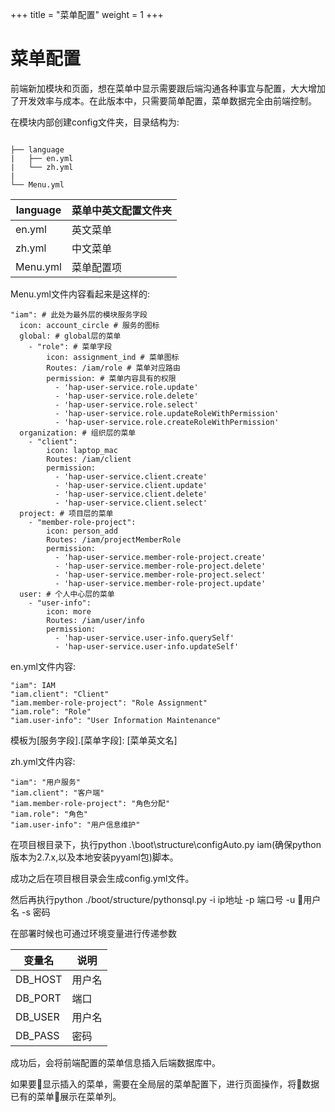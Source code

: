+++
title = "菜单配置"
weight = 1
+++

# 菜单配置

前端新加模块和页面，想在菜单中显示需要跟后端沟通各种事宜与配置，大大增加了开发效率与成本。在此版本中，只需要简单配置，菜单数据完全由前端控制。

在模块内部创建config文件夹，目录结构为:

```

├── language
|   ├── en.yml
|   └── zh.yml
|
└── Menu.yml

```
language | 菜单中英文配置文件夹
--- | ---
en.yml | 英文菜单
zh.yml | 中文菜单
Menu.yml | 菜单配置项

Menu.yml文件内容看起来是这样的:

```
"iam": # 此处为最外层的模块服务字段
  icon: account_circle # 服务的图标
  global: # global层的菜单
    - "role": # 菜单字段
        icon: assignment_ind # 菜单图标
        Routes: /iam/role # 菜单对应路由
        permission: # 菜单内容具有的权限
          - 'hap-user-service.role.update'
          - 'hap-user-service.role.delete'
          - 'hap-user-service.role.select'
          - 'hap-user-service.role.updateRoleWithPermission'
          - 'hap-user-service.role.createRoleWithPermission'
  organization: # 组织层的菜单
    - "client":
        icon: laptop_mac
        Routes: /iam/client
        permission:
          - 'hap-user-service.client.create'
          - 'hap-user-service.client.update'
          - 'hap-user-service.client.delete'
          - 'hap-user-service.client.select'
  project: # 项目层的菜单
    - "member-role-project":
        icon: person_add
        Routes: /iam/projectMemberRole
        permission:
          - 'hap-user-service.member-role-project.create'
          - 'hap-user-service.member-role-project.delete'
          - 'hap-user-service.member-role-project.select'
          - 'hap-user-service.member-role-project.update'
  user: # 个人中心层的菜单
    - "user-info":
        icon: more
        Routes: /iam/user/info
        permission:
          - 'hap-user-service.user-info.querySelf'
          - 'hap-user-service.user-info.updateSelf'

```

en.yml文件内容:

```
"iam": IAM
"iam.client": "Client"
"iam.member-role-project": "Role Assignment"
"iam.role": "Role"
"iam.user-info": "User Information Maintenance"

```

模板为[服务字段].[菜单字段]: [菜单英文名]

zh.yml文件内容:

```
"iam": "用户服务"
"iam.client": "客户端"
"iam.member-role-project": "角色分配"
"iam.role": "角色"
"iam.user-info": "用户信息维护"
```

在项目根目录下，执行python .\boot\structure\configAuto.py iam(确保python版本为2.7.x,以及本地安装pyyaml包)脚本。

成功之后在项目根目录会生成config.yml文件。

然后再执行python ./boot/structure/pythonsql.py -i ip地址 -p 端口号 -u 用户名 -s 密码

在部署时候也可通过环境变量进行传递参数

变量名 | 说明
--- | ---
DB_HOST | 用户名
DB_PORT	| 端口
DB_USER	| 用户名
DB_PASS	| 密码

成功后，会将前端配置的菜单信息插入后端数据库中。

如果要显示插入的菜单，需要在全局层的菜单配置下，进行页面操作，将数据已有的菜单展示在菜单列。